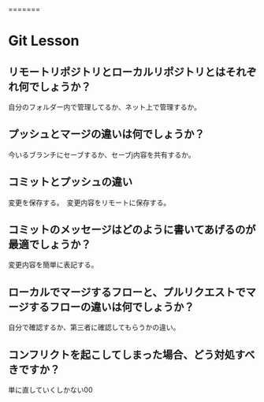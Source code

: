 =======
# Git Lesson

## リモートリポジトリとローカルリポジトリとはそれぞれ何でしょうか？
自分のフォルダー内で管理してるか、ネット上で管理するか。


## プッシュとマージの違いは何でしょうか？
今いるブランチにセーブするか、セーブj内容を共有するか。


## コミットとプッシュの違い
変更を保存する。　変更内容をリモートに保存する。


## コミットのメッセージはどのように書いてあげるのが最適でしょうか？
変更内容を簡単に表記する。


## ローカルでマージするフローと、プルリクエストでマージするフローの違いは何でしょうか？
自分で確認するか、第三者に確認してもらうかの違い。


## コンフリクトを起こしてしまった場合、どう対処すべきですか？
単に直していくしかない00


